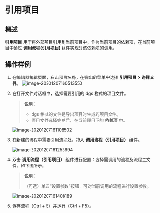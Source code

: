 # 引用项目

## 概述

**引用项目** 用于将外部项目引用到当前项目中，作为当前项目的依赖项，在当前项目中通过 **调用流程(引用项目)** 组件实现对该依赖项的调用。

## 操作样例

1. 在编辑器编辑页面，右击项目名称，在弹出的菜单中选择 **引用项目 > 选择文件**。
      ![image-20201207160513550](https://docimages.blob.core.chinacloudapi.cn/images/Activities/image-20201207160513550.png)

2. 在打开文件对话框中，选择需要引用的 dgs 格式的项目文件。

   > **说明：**
   >
   > - dgs 格式的文件是导出项目时生成的项目文件。
   > - 项目文件选择完成后，在当前项目下的 **依赖项** 中。

   ![image-20201207161108502](https://docimages.blob.core.chinacloudapi.cn/images/Activities/image-20201207161108502.png)

3. 在新建的流程中需要引用流程处，拖入 **调用流程（引用项目）** 组件。

   ![image-20201207161253694](https://docimages.blob.core.chinacloudapi.cn/images/Activities/image-20201207161253694.png)

4. 双击 **调用流程（引用项目）** 组件进行配置：选择需调用的流程及流程主文件，如下图所示。

    > **说明：**
    >
    > （可选）单击“设置参数”按钮，可对当前调用的流程进行设置参数。

    ![image-20201207161408189](https://docimages.blob.core.chinacloudapi.cn/images/Activities/image-20201207161408189.png)

5. 保存流程（Ctrl + S）并运行（Ctrl + F5）。
